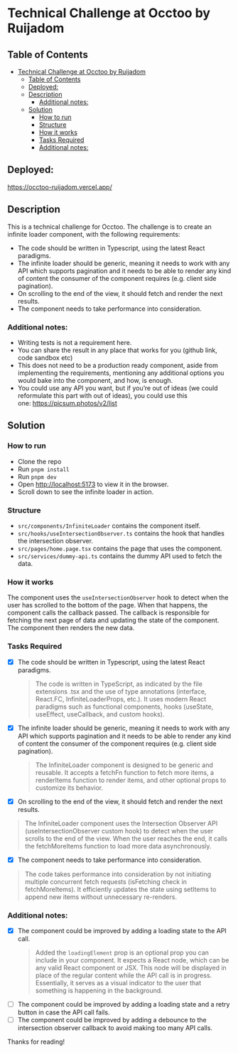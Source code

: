 # Technical Challenge at Occtoo by Ruijadom

## Table of Contents

- [Technical Challenge at Occtoo by Ruijadom](#technical-challenge-at-occtoo-by-ruijadom)
  - [Table of Contents](#table-of-contents)
  - [Deployed:](#deployed)
  - [Description](#description)
    - [Additional notes:](#additional-notes)
  - [Solution](#solution)
    - [How to run](#how-to-run)
    - [Structure](#structure)
    - [How it works](#how-it-works)
    - [Tasks Required](#tasks-required)
    - [Additional notes:](#additional-notes-1)

## Deployed: 
https://occtoo-ruijadom.vercel.app/

## Description

This is a technical challenge for Occtoo. The challenge is to create an infinite loader component, with the following requirements:

- The code should be written in Typescript, using the latest React paradigms.
- The infinite loader should be generic, meaning it needs to work with any API which supports pagination and it needs to be able to render any kind of content the consumer of the component requires (e.g. client side pagination).
- On scrolling to the end of the view, it should fetch and render the next results.
- The component needs to take performance into consideration.

### Additional notes:

- Writing tests is not a requirement here.
- You can share the result in any place that works for you (github link, code sandbox etc)
- This does not need to be a production ready component, aside from implementing the requirements, mentioning any additional options you would bake into the component, and how, is enough.
- You could use any API you want, but if you’re out of ideas (we could reformulate this part with out of ideas), you could use this one: https://picsum.photos/v2/list

## Solution

### How to run

- Clone the repo
- Run `pnpm install`
- Run `pnpm dev`
- Open [http://localhost:5173](http://localhost:5173) to view it in the browser.
- Scroll down to see the infinite loader in action. 

### Structure

- `src/components/InfiniteLoader` contains the component itself.
- `src/hooks/useIntersectionObserver.ts` contains the hook that handles the intersection observer.
- `src/pages/home.page.tsx` contains the page that uses the component.
- `src/services/dummy-api.ts` contains the dummy API used to fetch the data.

### How it works

The component uses the `useIntersectionObserver` hook to detect when the user has scrolled to the bottom of the page. When that happens, the component calls the callback passed. The callback is responsible for fetching the next page of data and updating the state of the component. The component then renders the new data.

### Tasks Required
- [x] The code should be written in Typescript, using the latest React paradigms. 
  > The code is written in TypeScript, as indicated by the file extensions .tsx and the use of type annotations (interface, React.FC, InfiniteLoaderProps, etc.).
  > It uses modern React paradigms such as functional components, hooks (useState, useEffect, useCallback, and custom hooks). 
- [x] The infinite loader should be generic, meaning it needs to work with any API which supports pagination and it needs to be able to render any kind of content the consumer of the component requires (e.g. client side pagination).
  > The InfiniteLoader component is designed to be generic and reusable. It accepts a fetchFn function to fetch more items, a renderItems function to render items, and other optional props to customize its behavior.
- [x]  On scrolling to the end of the view, it should fetch and render the next results.
  > The InfiniteLoader component uses the Intersection Observer API (useIntersectionObserver custom hook) to detect when the user scrolls to the end of the view.
  > When the user reaches the end, it calls the fetchMoreItems function to load more data asynchronously.
- [x]  The component needs to take performance into consideration.
  > The code takes performance into consideration by not initiating multiple concurrent fetch requests (isFetching check in fetchMoreItems).
  > It efficiently updates the state using setItems to append new items without unnecessary re-renders.

### Additional notes:
- [x] The component could be improved by adding a loading state to the API call.
  > Added the `loadingElement` prop is an optional prop you can include in your component. It expects a React node, which can be any valid React component or JSX. This node will be displayed in place of the regular content while the API call is in progress. Essentially, it serves as a visual indicator to the user that something is happening in the background.
- [ ] The component could be improved by adding a loading state and a retry button in case the API call fails.
- [ ] The component could be improved by adding a debounce to the intersection observer callback to avoid making too many API calls.
  
Thanks for reading! 